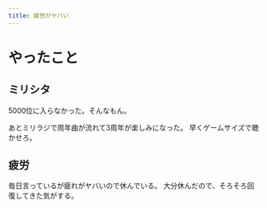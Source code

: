 ```yaml
---
title: 疲労がヤバい
---
```


# やったこと

## ミリシタ

5000位に入らなかった。そんなもん。

あとミリラジで周年曲が流れて3周年が楽しみになった。
早くゲームサイズで聴かせろ。

## 疲労

毎日言っているが疲れがヤバいので休んでいる。
大分休んだので、そろそろ回復してきた気がする。
